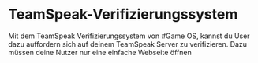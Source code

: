 # TeamSpeak-Verifizierungssystem
Mit dem TeamSpeak Verifizierungssystem von #Game OS, kannst du User dazu auffordern sich auf deinem TeamSpeak Server zu verifizieren. Dazu müssen deine Nutzer nur eine einfache Webseite öffnen
